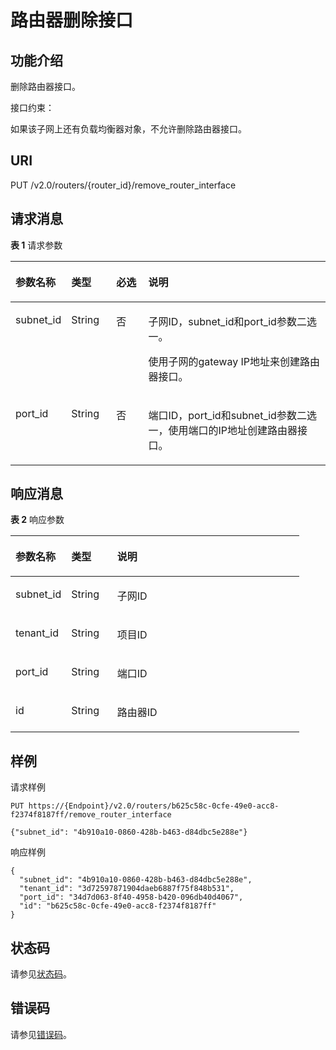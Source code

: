 # 路由器删除接口<a name="ZH-CN_TOPIC_0201534251"></a>

## 功能介绍<a name="section30197552205849"></a>

删除路由器接口。

接口约束：

如果该子网上还有负载均衡器对象，不允许删除路由器接口。

## URI<a name="section2308632205849"></a>

PUT /v2.0/routers/\{router\_id\}/remove\_router\_interface

## 请求消息<a name="section55215913205849"></a>

**表 1**  请求参数

<a name="table43303993205849"></a>
<table><thead align="left"><tr id="row15734591205849"><th class="cellrowborder" valign="top" width="17.349999999999998%" id="mcps1.2.5.1.1"><p id="p66542384205849"><a name="p66542384205849"></a><a name="p66542384205849"></a>参数名称</p>
</th>
<th class="cellrowborder" valign="top" width="14.29%" id="mcps1.2.5.1.2"><p id="p21224062205849"><a name="p21224062205849"></a><a name="p21224062205849"></a>类型</p>
</th>
<th class="cellrowborder" valign="top" width="10.2%" id="mcps1.2.5.1.3"><p id="p41427472205849"><a name="p41427472205849"></a><a name="p41427472205849"></a>必选</p>
</th>
<th class="cellrowborder" valign="top" width="58.160000000000004%" id="mcps1.2.5.1.4"><p id="p182095205849"><a name="p182095205849"></a><a name="p182095205849"></a>说明</p>
</th>
</tr>
</thead>
<tbody><tr id="row14749730205849"><td class="cellrowborder" valign="top" width="17.349999999999998%" headers="mcps1.2.5.1.1 "><p id="p53877490205849"><a name="p53877490205849"></a><a name="p53877490205849"></a>subnet_id</p>
</td>
<td class="cellrowborder" valign="top" width="14.29%" headers="mcps1.2.5.1.2 "><p id="p2000550205849"><a name="p2000550205849"></a><a name="p2000550205849"></a>String</p>
</td>
<td class="cellrowborder" valign="top" width="10.2%" headers="mcps1.2.5.1.3 "><p id="p27826855205849"><a name="p27826855205849"></a><a name="p27826855205849"></a>否</p>
</td>
<td class="cellrowborder" valign="top" width="58.160000000000004%" headers="mcps1.2.5.1.4 "><p id="p39382748205849"><a name="p39382748205849"></a><a name="p39382748205849"></a>子网ID，subnet_id和port_id参数二选一。</p>
<p id="p18900413205849"><a name="p18900413205849"></a><a name="p18900413205849"></a>使用子网的gateway IP地址来创建路由器接口。</p>
</td>
</tr>
<tr id="row35885997205849"><td class="cellrowborder" valign="top" width="17.349999999999998%" headers="mcps1.2.5.1.1 "><p id="p21084676205849"><a name="p21084676205849"></a><a name="p21084676205849"></a>port_id</p>
</td>
<td class="cellrowborder" valign="top" width="14.29%" headers="mcps1.2.5.1.2 "><p id="p30137158205849"><a name="p30137158205849"></a><a name="p30137158205849"></a>String</p>
</td>
<td class="cellrowborder" valign="top" width="10.2%" headers="mcps1.2.5.1.3 "><p id="p25190749205849"><a name="p25190749205849"></a><a name="p25190749205849"></a>否</p>
</td>
<td class="cellrowborder" valign="top" width="58.160000000000004%" headers="mcps1.2.5.1.4 "><p id="p27184817205849"><a name="p27184817205849"></a><a name="p27184817205849"></a>端口ID，port_id和subnet_id参数二选一，使用端口的IP地址创建路由器接口。</p>
</td>
</tr>
</tbody>
</table>

## 响应消息<a name="section43336765205849"></a>

**表 2**  响应参数

<a name="table20617078205849"></a>
<table><thead align="left"><tr id="row10859799205849"><th class="cellrowborder" valign="top" width="19.32%" id="mcps1.2.4.1.1"><p id="p7228509205849"><a name="p7228509205849"></a><a name="p7228509205849"></a>参数名称</p>
</th>
<th class="cellrowborder" valign="top" width="15.909999999999998%" id="mcps1.2.4.1.2"><p id="p48638393205849"><a name="p48638393205849"></a><a name="p48638393205849"></a>类型</p>
</th>
<th class="cellrowborder" valign="top" width="64.77000000000001%" id="mcps1.2.4.1.3"><p id="p13848780205849"><a name="p13848780205849"></a><a name="p13848780205849"></a>说明</p>
</th>
</tr>
</thead>
<tbody><tr id="row48009429205849"><td class="cellrowborder" valign="top" width="19.32%" headers="mcps1.2.4.1.1 "><p id="p63558546205849"><a name="p63558546205849"></a><a name="p63558546205849"></a>subnet_id</p>
</td>
<td class="cellrowborder" valign="top" width="15.909999999999998%" headers="mcps1.2.4.1.2 "><p id="p47968620205849"><a name="p47968620205849"></a><a name="p47968620205849"></a>String</p>
</td>
<td class="cellrowborder" valign="top" width="64.77000000000001%" headers="mcps1.2.4.1.3 "><p id="p48654997205849"><a name="p48654997205849"></a><a name="p48654997205849"></a>子网ID</p>
</td>
</tr>
<tr id="row35241790205849"><td class="cellrowborder" valign="top" width="19.32%" headers="mcps1.2.4.1.1 "><p id="p36012759205849"><a name="p36012759205849"></a><a name="p36012759205849"></a>tenant_id</p>
</td>
<td class="cellrowborder" valign="top" width="15.909999999999998%" headers="mcps1.2.4.1.2 "><p id="p31352336205849"><a name="p31352336205849"></a><a name="p31352336205849"></a>String</p>
</td>
<td class="cellrowborder" valign="top" width="64.77000000000001%" headers="mcps1.2.4.1.3 "><p id="p10487112"><a name="p10487112"></a><a name="p10487112"></a>项目ID</p>
</td>
</tr>
<tr id="row58967197205849"><td class="cellrowborder" valign="top" width="19.32%" headers="mcps1.2.4.1.1 "><p id="p11613691205849"><a name="p11613691205849"></a><a name="p11613691205849"></a>port_id</p>
</td>
<td class="cellrowborder" valign="top" width="15.909999999999998%" headers="mcps1.2.4.1.2 "><p id="p1184925205849"><a name="p1184925205849"></a><a name="p1184925205849"></a>String</p>
</td>
<td class="cellrowborder" valign="top" width="64.77000000000001%" headers="mcps1.2.4.1.3 "><p id="p56778703205849"><a name="p56778703205849"></a><a name="p56778703205849"></a>端口ID</p>
</td>
</tr>
<tr id="row41246284205849"><td class="cellrowborder" valign="top" width="19.32%" headers="mcps1.2.4.1.1 "><p id="p52614697205849"><a name="p52614697205849"></a><a name="p52614697205849"></a>id</p>
</td>
<td class="cellrowborder" valign="top" width="15.909999999999998%" headers="mcps1.2.4.1.2 "><p id="p33932046205849"><a name="p33932046205849"></a><a name="p33932046205849"></a>String</p>
</td>
<td class="cellrowborder" valign="top" width="64.77000000000001%" headers="mcps1.2.4.1.3 "><p id="p28056338205849"><a name="p28056338205849"></a><a name="p28056338205849"></a>路由器ID</p>
</td>
</tr>
</tbody>
</table>

## 样例<a name="section51180458205849"></a>

请求样例

```
PUT https://{Endpoint}/v2.0/routers/b625c58c-0cfe-49e0-acc8-f2374f8187ff/remove_router_interface

{"subnet_id": "4b910a10-0860-428b-b463-d84dbc5e288e"}
```

响应样例

```
{
  "subnet_id": "4b910a10-0860-428b-b463-d84dbc5e288e",
  "tenant_id": "3d72597871904daeb6887f75f848b531",
  "port_id": "34d7d063-8f40-4958-b420-096db40d4067",
  "id": "b625c58c-0cfe-49e0-acc8-f2374f8187ff"
}
```

## 状态码<a name="section10470352390"></a>

请参见[状态码](状态码.md)。

## 错误码<a name="section85821649202813"></a>

请参见[错误码](错误码.md)。

